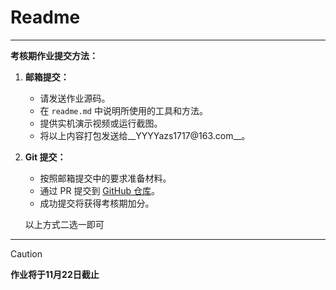 # Readme

---

**考核期作业提交方法：**

1. **邮箱提交：**
   - 请发送作业源码。
   - 在 `readme.md` 中说明所使用的工具和方法。
   - 提供实机演示视频或运行截图。
   - 将以上内容打包发送给__YYYYazs1717@163.com__。

2. **Git 提交：**
   - 按照邮箱提交中的要求准备材料。
   - 通过 PR 提交到 [GitHub 仓库](https://github.com/Yazs-17/Snc_PP_Assessment_Period_Work)。
   - 成功提交将获得考核期加分。
   
   
   
   以上方式二选一即可

---



> [!CAUTION]
>
> **作业将于11月22日截止**

